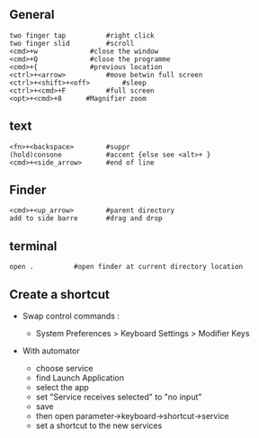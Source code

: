 
General
---
```
two finger tap			#right click
two finger slid			#scroll
<cmd>+w				#close the window
<cmd>+Q				#close the programme
<cmd>+{				#previous location
<ctrl>+<arrow>			#move betwin full screen
<ctrl>+<shift>+<off>		#sleep
<ctrl>+<cmd>+F			#full screen
<opt>+<cmd>+8      #Magnifier zoom
```

text
---
```
<fn>+<backspace>		#suppr
(hold)consone			#accent {else see <alt>+ }
<cmd>+<side_arrow>		#end of line
```

Finder
---
```
<cmd>+<up_arrow>		#parent directory
add to side barre		#drag and drop
```

terminal
---
```
open .			#open finder at current directory location
```
Create a shortcut
---
- Swap control commands :
  - System Preferences > Keyboard Settings > Modifier Keys 

- With automator
  - choose service
  - find Launch Application
  - select the app
  - set "Service receives selected" to "no input"
  - save
  - then open parameter->keyboard->shortcut->service
  - set a shortcut to the new services 

